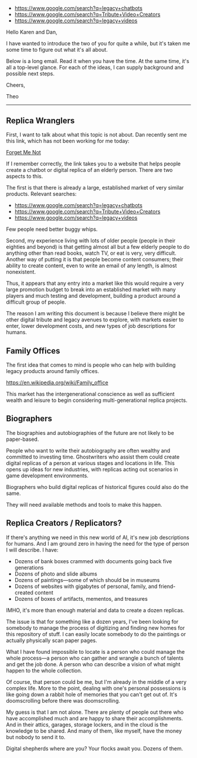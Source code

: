 ##

* https://www.google.com/search?q=legacy+chatbots
* https://www.google.com/search?q=Tribute+Video+Creators
* https://www.google.com/search?q=legacy+videos

Hello Karen and Dan,

I have wanted to introduce the two of you for quite a while, but it's taken me some time to figure out what it's all about.

Below is a long email. Read it when you have the time. At the same time, it's all a top-level glance. For each of the ideas, I can supply background and possible next steps.

Cheers,

Theo

***

## Replica Wranglers

First, I want to talk about what this topic is not about. Dan recently sent me this link, which has not been working for me today:

[Forget Me Not]( https://www.figma.com/proto/aDkTdDASdKGEczoDolneot/Website-%7C-Forget-Me-Not?page-id=2065%3A2958&node-id=2071-2409&viewport=541%2C369%2C0.06&t=PyhBPFEE56KHxrR6-1&scaling=min-zoom&content-scaling=fixed&starting-point-node-id=2065%3A2960)

If I remember correctly, the link takes you to a website that helps people create a chatbot or digital replica of an elderly person. There are two aspects to this.

The first is that there is already a large, established market of very similar products. Relevant searches:

* https://www.google.com/search?q=legacy+chatbots
* https://www.google.com/search?q=Tribute+Video+Creators
* https://www.google.com/search?q=legacy+videos

Few people need better buggy whips.

Second, my experience living with lots of older people (people in their eighties and beyond) is that getting almost all but a few elderly people to do anything other than read books, watch TV, or eat is very, very difficult. Another way of putting it is that people become content consumers; their ability to create content, even to write an email of any length, is almost nonexistent.

Thus, it appears that any entry into a market like this would require a very large promotion budget to break into an established market with many players and much testing and development, building a product around a difficult group of people.

The reason I am writing this document is because I believe there might be other digital tribute and legacy avenues to explore, with markets easier to enter, lower development costs, and new types of job descriptions for humans.

## Family Offices

The first idea that comes to mind is people who can help with building legacy products around family offices.

https://en.wikipedia.org/wiki/Family_office

This market has the intergenerational conscience as well as sufficient wealth and leisure to begin considering multi-generational replica projects.

## Biographers

The biographies and autobiographies of the future are not likely to be paper-based.

People who want to write their autobiography are often wealthy and committed to investing time. Ghostwriters who assist them could create digital replicas of a person at various stages and locations in life. This opens up ideas for new industries, with replicas acting out scenarios in game development environments.

Biographers who build digital replicas of historical figures could also do the same.

They will need available methods and tools to make this happen.

## Replica Creators / Replicators?

If there's anything we need in this new world of AI, it's new job descriptions for humans. And I am ground zero in having the need for the type of person I will describe. I have:

* Dozens of bank boxes crammed with documents going back five generations
* Dozens of photo and slide albums
* Dozens of paintings—some of which should be in museums
* Dozens of websites with gigabytes of personal, family, and friend-created content
* Dozens of boxes of artifacts, mementos, and treasures

IMHO, it's more than enough material and data to create a dozen replicas.

The issue is that for something like a dozen years, I've been looking for somebody to manage the process of digitizing and finding new homes for this repository of stuff. I can easily locate somebody to do the paintings or actually physically scan paper pages.

What I have found impossible to locate is a person who could manage the whole process—a person who can gather and wrangle a bunch of talents and get the job done. A person who can describe a vision of what might happen to the whole collection.

Of course, that person could be me, but I'm already in the middle of a very complex life. More to the point, dealing with one's personal possessions is like going down a rabbit hole of memories that you can't get out of. It's doomscrolling before there was doomscrolling.

My guess is that I am not alone. There are plenty of people out there who have accomplished much and are happy to share their accomplishments. And in their attics, garages, storage lockers, and in the cloud is the knowledge to be shared. And many of them, like myself, have the money but nobody to send it to.

Digital shepherds where are you? Your flocks await you. Dozens of them.
